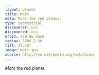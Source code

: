 ```yaml
---
layout: planet
title: Mars
meta: Mars the red planet.
type: terrestrial
discoverer: n/a
discovered: n/a
orbit: 779.96 days
radius: 3396.2 km
tilt: 25.19°
image: mars.jpg
source: http://en.wikipedia.org/wiki/mars
---
```


*Mars* the red planet.
